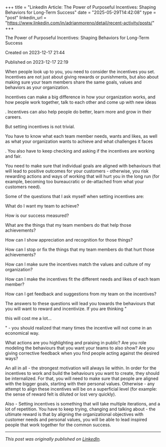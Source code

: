 +++
title = "LinkedIn Article: The Power of Purposeful Incentives: Shaping Behaviors for Long-Term Success"
date = "2025-05-29T14:42:08"
type = "post"
linkedin_url = "https://www.linkedin.com/in/adrianmoreno/detail/recent-activity/posts/"
+++

The Power of Purposeful Incentives: Shaping Behaviors for Long-Term Success

Created on 2023-12-17 21:44

Published on 2023-12-17 22:19

When people look up to you, you need to consider the incentives you set. Incentives are not just about giving rewards or punishments, but also about making sure your team members share the same goals, values and behaviors as your organization.

Incentives can make a big difference in how your organization works, and how people work together, talk to each other and come up with new ideas

. Incentives can also help people do better, learn more and grow in their careers.

But setting incentives is not trivial. 

You have to know what each team member needs, wants and likes, as well as what your organization wants to achieve and what challenges it faces

. You also have to keep checking and asking if the incentives are working and fair.

You need to make sure that individual goals are aligned with behaviours that will lead to positive outcomes for your customers - otherwise, you risk rewarding actions and ways of working that will hurt you in the long run (for example, becoming too bureaucratic or de-attached from what your customers need).

Some of the questions that I ask myself when setting incentives are:

What do I want my team to achieve?

How is our success measured?

What are the things that my team members do that help those achievements?

How can I show appreciation and recognition for those things?

How can I stop or fix the things that my team members do that hurt those achievements?

How can I make sure the incentives match the values and culture of my organization?

How can I make the incentives fit the different needs and likes of each team member?

How can I get feedback and suggestions from my team on the incentives?

The answers to these questions will lead you towards the behaviours that you will want to reward and incentivize. If you are thinking "

this will cost me a lot...

" - you should realized that many times the incentive will not come in an economical way.

What actions are you highlighting and praising in public? Are you role modeling the behaviours that you want your teams to also show? Are you giving corrective feedback when you find people acting against the desired ways?

An all in all - the strongest motivation will always lie within. In order for the incentives to work and build the behaviours you want to create, they should be internalized. For that, you will need to make sure that people are aligned with the bigger goals, starting with their personal values. Otherwise - any attempt to align these incentives will be on a superficial level (for example: the sense of reward felt is diluted or lost very quickly).

Also - Setting incentives is something that will take multiple iterations, and a lot of repetition. You have to keep trying, changing and talking about - the ultimate reward is that by aligning the organizational objectives with customer needs and personal values, you will be able to lead inspired people that work together for the common success.

---

*This post was originally published on [LinkedIn](https://www.linkedin.com/in/adrianmoreno/recent-activity/all/).*